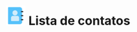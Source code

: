 <div id="top"></div>
<h1>
<img src="assets/img/logo1.png " width="9%" alt="Logo lista de contatos">
Lista de contatos
</h1>
